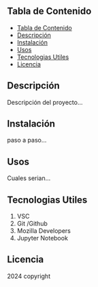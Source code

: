 ## Tabla de Contenido
- [Tabla de Contenido](#tabla-de-contenido)
- [Descripción](#descripción)
- [Instalación](#instalación)
- [Usos](#usos)
- [Tecnologias Utiles](#tecnologias-utiles)
- [Licencia](#licencia)

## Descripción
Descripción del proyecto...
## Instalación
paso a paso...
## Usos
Cuales serian...
## Tecnologias Utiles 
1. VSC
2. Git /Github
3. Mozilla Developers
4. Jupyter Notebook
## Licencia
2024 copyright
